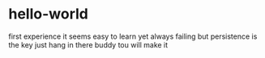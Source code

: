 # hello-world
first experience
it seems easy to learn 
yet always failing
but persistence is the key
just hang in there buddy
tou will make it

